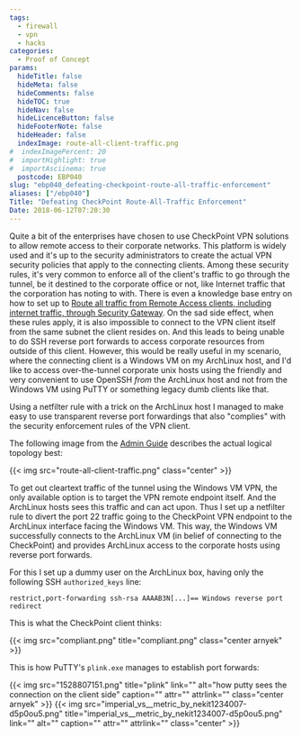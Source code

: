 ```yaml
---
tags:
  - firewall
  - vpn
  - hacks
categories:
  - Proof of Concept
params:
  hideTitle: false
  hideMeta: false
  hideComments: false
  hideTOC: true
  hideNav: false
  hideLicenceButton: false
  hideFooterNote: false
  hideHeader: false
  indexImage: route-all-client-traffic.png
#  indexImagePercent: 20
#  importHighlight: true
#  importAsciinema: true
  postcode: EBP040
slug: "ebp040_defeating-checkpoint-route-all-traffic-enforcement"
aliases: ["/ebp040"]
Title: "Defeating CheckPoint Route-All-Traffic Enforcement"
Date: 2018-06-12T07:20:30
---
```


Quite a bit of the enterprises have chosen to use CheckPoint VPN solutions to allow remote access to their corporate networks. This platform is widely used and it's up to the security administrators to create the actual VPN security policies that apply to the connecting clients. Among these security rules, it's very common to enforce all of the client's traffic to go through the tunnel, be it destined to the corporate office or not, like Internet traffic that the corporation has noting to with. There is even a knowledge base entry on how to set up to [Route all traffic from Remote Access clients, including internet traffic, through Security Gateway](https://supportcenter.checkpoint.com/supportcenter/portal?eventSubmit_doGoviewsolutiondetails=&solutionid=sk101239). On the sad side effect, when these rules apply, it is also impossible to connect to the VPN client itself from the same subnet the client resides on. And this leads to being unable to do SSH reverse port forwards to access corporate resources from outside of this client. However, this would be really useful in my scenario, where the connecting client is a Windows VM on my ArchLinux host, and I'd like to access over-the-tunnel corporate unix hosts using the friendly and very convenient to use OpenSSH *from* the ArchLinux host and not from the Windows VM using PuTTY or something legacy dumb clients like that.

Using a netfilter rule with a trick on the ArchLinux host I managed to make easy to use transparent reverse port forwardings that also "complies" with the security enforcement rules of the VPN client.<!--more-->

The following image from the [Admin Guide](https://sc1.checkpoint.com/documents/R76/CP_R76_VPN_AdminGuide/14605.htm) describes the actual logical topology best:

{{< img src="route-all-client-traffic.png" class="center" >}}

To get out cleartext traffic of the tunnel using the Windows VM VPN, the only available option is to target the VPN remote endpoint itself. And the ArchLinux hosts sees this traffic and can act upon. Thus I set up a netfilter rule to divert the port 22 traffic going to the CheckPoint VPN endpoint to the ArchLinux interface facing the Windows VM. This way, the Windows VM successfully connects to the ArchLinux VM (in belief of connecting to the CheckPoint) and provides ArchLinux access to the corporate hosts using reverse port forwards.

For this I set up a dummy user on the ArchLinux box, having only the following SSH `authorized_keys` line:

```
restrict,port-forwarding ssh-rsa AAAAB3N[...]== Windows reverse port redirect
```

This is what the CheckPoint client thinks:

{{< img src="compliant.png" title="compliant.png" class="center arnyek" >}}

This is how PuTTY's `plink.exe` manages to establish port forwards:

{{< img src="1528807151.png" title="plink" link="" alt="how putty sees the connection on the client side" caption="" attr="" attrlink="" class="center arnyek" >}}
{{< img src="imperial_vs__metric_by_nekit1234007-d5p0ou5.png" title="imperial_vs__metric_by_nekit1234007-d5p0ou5.png" link="" alt="" caption="" attr="" attrlink="" class="center" >}}
